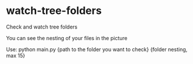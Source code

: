 # watch-tree-folders
Check and watch tree folders

You can see the nesting of your files in the picture

Use: python main.py {path to the folder you want to check} {folder nesting, max 15}
